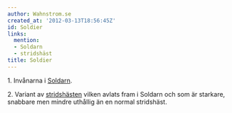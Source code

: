 ```yaml
---
author: Wahnstrom.se
created_at: '2012-03-13T18:56:45Z'
id: Soldier
links:
  mention:
  - Soldarn
  - stridshäst
title: Soldier
---
```


1\. Invånarna i [Soldarn].

2\. Variant av [stridshästen] vilken avlats fram i Soldarn och som är starkare, snabbare men mindre
uthållig än en normal stridshäst.

  [Soldarn]: Soldarn
  [stridshästen]: stridshäst